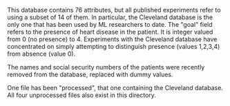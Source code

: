 This database contains 76 attributes, but all published experiments refer to using a subset of 14 of them.  In particular, the Cleveland database is the only one that has been used by ML researchers to date.  The "goal" field refers to the presence of heart disease in the patient.  It is integer valued from 0 (no presence) to 4. Experiments with the Cleveland database have concentrated on simply attempting to distinguish presence (values 1,2,3,4) from absence (value 0).  
   
The names and social security numbers of the patients were recently removed from the database, replaced with dummy values.

One file has been "processed", that one containing the Cleveland database.  All four unprocessed files also exist in this directory.
